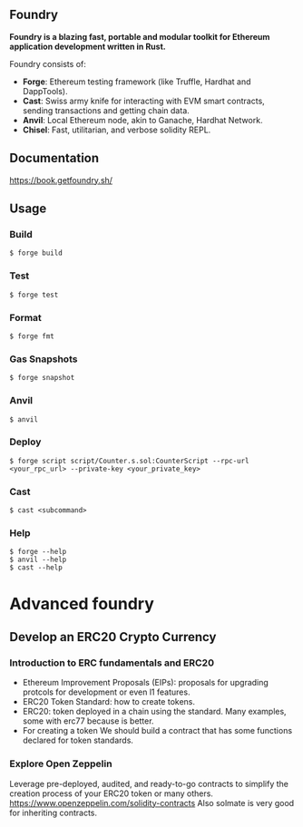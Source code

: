 ## Foundry

**Foundry is a blazing fast, portable and modular toolkit for Ethereum application development written in Rust.**

Foundry consists of:

-   **Forge**: Ethereum testing framework (like Truffle, Hardhat and DappTools).
-   **Cast**: Swiss army knife for interacting with EVM smart contracts, sending transactions and getting chain data.
-   **Anvil**: Local Ethereum node, akin to Ganache, Hardhat Network.
-   **Chisel**: Fast, utilitarian, and verbose solidity REPL.

## Documentation

https://book.getfoundry.sh/

## Usage

### Build

```shell
$ forge build
```

### Test

```shell
$ forge test
```

### Format

```shell
$ forge fmt
```

### Gas Snapshots

```shell
$ forge snapshot
```

### Anvil

```shell
$ anvil
```

### Deploy

```shell
$ forge script script/Counter.s.sol:CounterScript --rpc-url <your_rpc_url> --private-key <your_private_key>
```

### Cast

```shell
$ cast <subcommand>
```

### Help

```shell
$ forge --help
$ anvil --help
$ cast --help
```

# Advanced foundry

## Develop an ERC20 Crypto Currency

### Introduction to ERC fundamentals and ERC20
- Ethereum Improvement Proposals (EIPs): proposals for upgrading protcols for development or even l1 features.
- ERC20 Token Standard: how to create tokens.
- ERC20: token deployed in a chain using the standard. Many examples, some with erc77 because is better.
- For creating a token We should build a contract that has some functions declared for token standards.

### Explore Open Zeppelin
Leverage pre-deployed, audited, and ready-to-go contracts to simplify the creation process of your ERC20 token or many others. https://www.openzeppelin.com/solidity-contracts
Also solmate is very good for inheriting contracts.